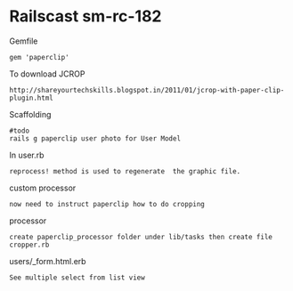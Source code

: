 Railscast sm-rc-182
===================

Gemfile
```
gem 'paperclip'
```
To download JCROP
```
http://shareyourtechskills.blogspot.in/2011/01/jcrop-with-paper-clip-plugin.html
```

Scaffolding
```
#todo
rails g paperclip user photo for User Model
```

In user.rb
```
reprocess! method is used to regenerate  the graphic file.
```
custom processor
```
now need to instruct paperclip how to do cropping
```
processor
```
create paperclip_processor folder under lib/tasks then create file cropper.rb
```
users/_form.html.erb
```
See multiple select from list view
```